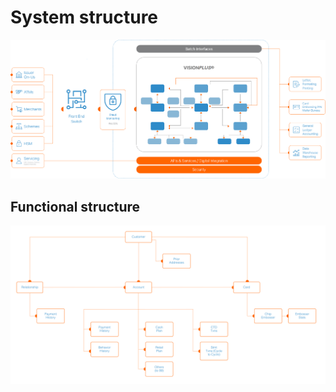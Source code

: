 # System structure

![System structure!](/assets/images/structure/system-structure.png "System structure")

## Functional structure

![Functional structure!](/assets/images/structure/functional-structure.png "Functional structure")
